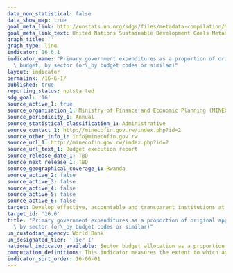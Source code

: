 ```yaml
---
data_non_statistical: false
data_show_map: true
goal_meta_link: http://unstats.un.org/sdgs/files/metadata-compilation/Metadata-Goal-16.pdf
goal_meta_link_text: United Nations Sustainable Development Goals Metadata (pdf 1361kB)
graph_title: ''
graph_type: line
indicator: 16.6.1
indicator_name: "Primary government expenditures as a proportion of original approved\
  \ budget, by sector (or\_by budget codes or similar)"
layout: indicator
permalink: /16-6-1/
published: true
reporting_status: notstarted
sdg_goal: '16'
source_active_1: true
source_organisation_1: Ministry of Finance and Economic Planning (MINECOFIN)
source_periodicity_1: Annual
source_statistical_classification_1: Administrative
source_contact_1: http://minecofin.gov.rw/index.php?id=2
source_other_info_1: info@minecofin.gov.rw 
source_url_1: http://minecofin.gov.rw/index.php?id=2 
source_url_text_1: Budget execution report
source_release_date_1: TBD
source_next_release_1: TBD
source_geographical_coverage_1: Rwanda
source_active_2: false
source_active_3: false
source_active_4: false
source_active_5: false
source_active_6: false
target: Develop effective, accountable and transparent institutions at all levels
target_id: '16.6'
title: "Primary government expenditures as a proportion of original approved budget,\
  \ by sector (or\_by budget codes or similar)"
un_custodian_agency: World Bank
un_designated_tier: 'Tier I'
national_indicator_available: Sector budget allocation as a proportion to approved budget.
computation_definitions: This indicator measures the extent to which aggregate budget expenditure outturn reflects the amount originally approved, as defined in government budget documentation and fiscal reports. The coverage is budgetary central government (BCG) and the time period covered is the last three completed fiscal years. 
indicator_sort_order: 16-06-01
---
```

